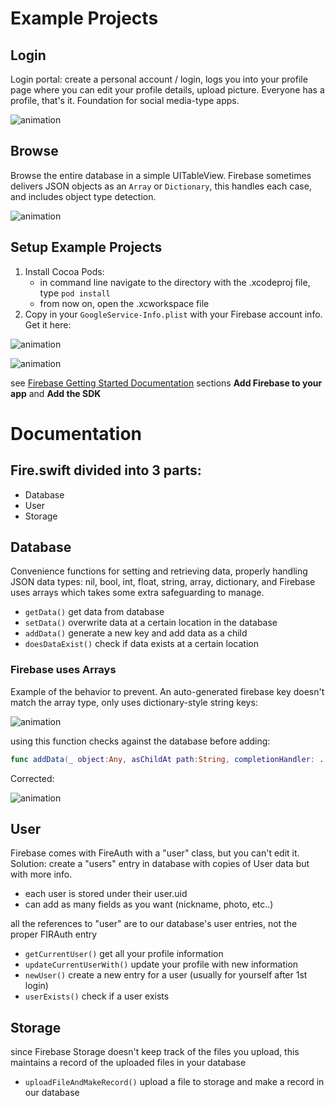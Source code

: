 # Example Projects

## Login

Login portal: create a personal account / login, logs you into your profile page where you can edit your profile details, upload picture. Everyone has a profile, that's it. Foundation for social media-type apps.

![animation](https://raw.github.com/robbykraft/Firebase/master/readme/login.gif)

## Browse

Browse the entire database in a simple UITableView. Firebase sometimes delivers JSON objects as an `Array` or `Dictionary`, this handles each case, and includes object type detection.

![animation](https://raw.github.com/robbykraft/Firebase/master/readme/browse.gif)

## Setup Example Projects

1. Install Cocoa Pods:
   * in command line navigate to the directory with the .xcodeproj file, type `pod install`
   * from now on, open the .xcworkspace file
2. Copy in your `GoogleService-Info.plist` with your Firebase account info. Get it here:

![animation](https://raw.github.com/robbykraft/Firebase/master/readme/config1.png)

![animation](https://raw.github.com/robbykraft/Firebase/master/readme/config2.png)

see [Firebase Getting Started Documentation](https://firebase.google.com/docs/ios/setup) sections __Add Firebase to your app__ and __Add the SDK__

# Documentation

## Fire.swift divided into 3 parts:

* Database
* User
* Storage

## Database

Convenience functions for setting and retrieving data, properly handling JSON data types: nil, bool, int, float, string, array, dictionary, and Firebase uses arrays which takes some extra safeguarding to manage.

* `getData()` get data from database
* `setData()` overwrite data at a certain location in the database
* `addData()` generate a new key and add data as a child
* `doesDataExist()` check if data exists at a certain location

### Firebase uses Arrays

Example of the behavior to prevent. An auto-generated firebase key doesn't match the array type, only uses dictionary-style string keys:

![animation](https://raw.github.com/robbykraft/Firebase/master/readme/array-bad.gif)

using this function checks against the database before adding:

```swift
func addData(_ object:Any, asChildAt path:String, completionHandler: ...){}
```

Corrected:

![animation](https://raw.github.com/robbykraft/Firebase/master/readme/array-good.gif)

## User

Firebase comes with FireAuth with a "user" class, but you can't edit it. Solution: create a "users" entry in database with copies of User data but with more info.

* each user is stored under their user.uid
* can add as many fields as you want (nickname, photo, etc..)

all the references to "user" are to our database's user entries, not the proper FIRAuth entry

* `getCurrentUser()` get all your profile information
* `updateCurrentUserWith()` update your profile with new information
* `newUser()` create a new entry for a user (usually for yourself after 1st login)
* `userExists()` check if a user exists

## Storage

since Firebase Storage doesn't keep track of the files you upload,
this maintains a record of the uploaded files in your database

* `uploadFileAndMakeRecord()` upload a file to storage and make a record in our database

